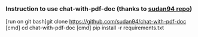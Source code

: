### Instruction to use chat-with-pdf-doc (thanks to [sudan94 repo](https://github.com/sudan94/chat-with-pdf-doc))
[run on git bash]git clone https://github.com/sudan94/chat-with-pdf-doc
[cmd] cd chat-with-pdf-doc
[cmd] pip install -r requirements.txt
